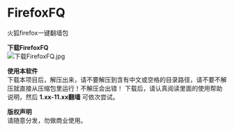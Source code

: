 # FirefoxFQ
火狐firefox一键翻墙包

<b>下载FirefoxFQ</b><br>
<img src="https://github.com/killgcd/FirefoxFQ/blob/master/%E4%B8%8B%E8%BD%BDFirefoxFQ.jpg?raw=true" alt="下载FirefoxFQ.jpg">

<b>使用本软件</b><br>
下载本项目后，解压出来，请不要解压到含有中文或空格的目录路径，请不要不解压就直接从压缩包里运行！不解压会出错！ 
下载后，请认真阅读里面的使用帮助说明，然后  <b>1.xx-11.xx翻墙</b> 可依次尝试。

<b>版权声明</b><br>
请随意分发，勿做商业使用。
